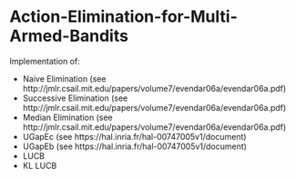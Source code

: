 # Action-Elimination-for-Multi-Armed-Bandits

Implementation of:
<ul>
 <li>Naive Elimination (see http://jmlr.csail.mit.edu/papers/volume7/evendar06a/evendar06a.pdf) </li>
 <li>Successive Elimination (see http://jmlr.csail.mit.edu/papers/volume7/evendar06a/evendar06a.pdf) </li>
 <li>Median Elimination (see http://jmlr.csail.mit.edu/papers/volume7/evendar06a/evendar06a.pdf) </li>
 <li>UGapEc (see https://hal.inria.fr/hal-00747005v1/document) </li>
 <li>UGapEb (see https://hal.inria.fr/hal-00747005v1/document) </li>
 <li>LUCB </li>
 <li>KL LUCB </li>
 <ul>
